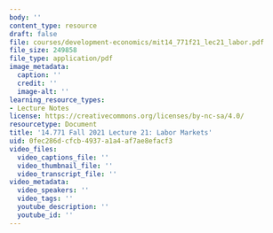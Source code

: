 ```yaml
---
body: ''
content_type: resource
draft: false
file: courses/development-economics/mit14_771f21_lec21_labor.pdf
file_size: 249858
file_type: application/pdf
image_metadata:
  caption: ''
  credit: ''
  image-alt: ''
learning_resource_types:
- Lecture Notes
license: https://creativecommons.org/licenses/by-nc-sa/4.0/
resourcetype: Document
title: '14.771 Fall 2021 Lecture 21: Labor Markets'
uid: 0fec286d-cfcb-4937-a1a4-af7ae8efacf3
video_files:
  video_captions_file: ''
  video_thumbnail_file: ''
  video_transcript_file: ''
video_metadata:
  video_speakers: ''
  video_tags: ''
  youtube_description: ''
  youtube_id: ''
---
```

